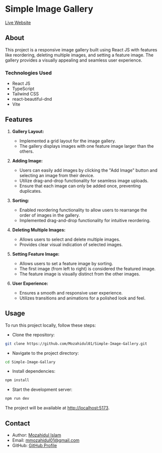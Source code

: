 # Simple Image Gallery

[Live Website](https://mozahidul01-image-gallery.netlify.app/)

## About

This project is a responsive image gallery built using React JS with features like reordering, deleting multiple images, and setting a feature image. The gallery provides a visually appealing and seamless user experience.

### Technologies Used

- React JS
- TypeScript
- Tailwind CSS
- react-beautiful-dnd
- Vite

## Features

1. **Gallery Layout:**
   - Implemented a grid layout for the image gallery.
   - The gallery displays images with one feature image larger than the others.

2. **Adding Image:**
   - Users can easily add images by clicking the "Add Image" button and selecting an image from their device.
   - Utilize drag-and-drop functionality for seamless image uploads.
   - Ensure that each image can only be added once, preventing duplicates.

3. **Sorting:**
   - Enabled reordering functionality to allow users to rearrange the order of images in the gallery.
   - Implemented drag-and-drop functionality for intuitive reordering.

4. **Deleting Multiple Images:**
   - Allows users to select and delete multiple images.
   - Provides clear visual indication of selected images.

5. **Setting Feature Image:**
   - Allows users to set a feature image by sorting.
   - The first image (from left to right) is considered the featured image.
   - The feature image is visually distinct from the other images.

6. **User Experience:**
   - Ensures a smooth and responsive user experience.
   - Utilizes transitions and animations for a polished look and feel.

## Usage

To run this project locally, follow these steps:

- Clone the repository:

```bash
git clone https://github.com/Mozahidul01/Simple-Image-Gallery.git
```

- Navigate to the project directory:

```bash
cd Simple-Image-Gallary
```

- Install dependencies:

```bash
npm install
```

- Start the development server:

```bash
npm run dev
```

The project will be available at [http://localhost:5173](http://localhost:5173).

## Contact

- Author: [Mozahidul Islam](https://mozahidul01.netlify.app)
- Email: [mmozahidul01@gmail.com](mailto:mmozahidul01@gmail.com)
- GitHub: [GitHub Profile](https://github.com/mozahidul01)
